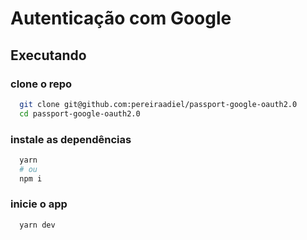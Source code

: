 # Autenticação com Google

## Executando
### clone o repo
```sh
  git clone git@github.com:pereiraadiel/passport-google-oauth2.0
  cd passport-google-oauth2.0
```
### instale as dependências
```sh
  yarn
  # ou
  npm i
```

### inicie o app
```sh
  yarn dev
```